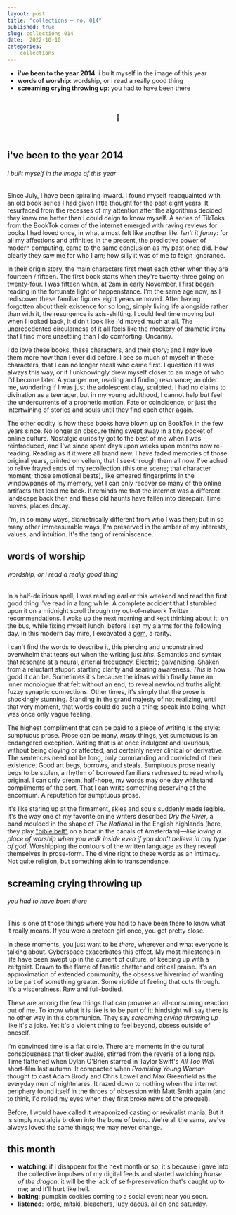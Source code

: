 ```yaml
---
layout: post
title: "collections — no. 014"
published: true
slug: collections-014
date:  2022-10-10
categories:
  - collections
---
```


- **i've been to the year 2014**: i built myself in the image of this year
- **words of worship**: wordship, or i read a really good thing
- **screaming crying throwing up**: you had to have been there

<br />

<h4 style="text-align:center">💌</h4>

<!--more-->

<br />

## i've been to the year 2014
###### i built myself in the image of this year
Since July, I have been spiraling inward. I found myself reacquainted with an old book series I had given little thought for the past eight years. It resurfaced from the recesses of my attention after the algorithms decided they knew me better than I could deign to know myself. A series of TikToks from the BookTok corner of the internet emerged with raving reviews for books I had loved once, in what almost felt like another life. *Isn't it funny*: for all my affections and affinities in the present, the predictive power of modern computing, came to the same conclusion as my past once did. How clearly they saw me for who I am; how silly it was of me to feign ignorance. 

In their origin story, the main characters first meet each other when they are fourteen / fifteen. The first book starts when they're twenty-three going on twenty-four. I was fifteen when, at 2am in early November, I first began reading in the fortunate light of happenstance. I'm the same age now, as I rediscover these familiar figures eight years removed. After having forgotten about their existence for so long, simply living life alongside rather than with it, the resurgence is axis-shifting.  I could feel time moving but when I looked back, it didn't look like I'd moved much at all. The unprecedented circularness of it all feels like the mockery of dramatic irony that I find more unsettling than I do comforting. Uncanny. 

I do love these books, these characters, and their story; and I may love them more now than I ever did before. I see so much of myself in these characters, that I can no longer recall who came first. I question if I was always this way, or if I unknowingly drew myself closer to an image of who I'd become later. A younger me, reading and finding resonance; an older me, wondering if I was just the adolescent clay, sculpted. I had no claims to divination as a teenager, but in my young adulthood, I cannot help but feel the undercurrents of a prophetic motion. Fate or coincidence, or just the intertwining of stories and souls until they find each other again.

The other oddity is how these books have blown up on BookTok in the few years since. No longer an obscure thing swept away in a tiny pocket of online culture. Nostalgic curiosity got to the best of me when I was reintroduced, and I've since spent days upon weeks upon months now re-reading. Reading as if it were all brand new. I have faded memories of those original years, printed on vellum, that I see-through them all now. I've ached to relive frayed ends of my recollection (this one scene; that character moment; those emotional beats), like smeared fingerprints in the windowpanes of my memory, yet I can only recover so many of the online artifacts that lead me back. It reminds me that the internet was a different landscape back then and these old haunts have fallen into disrepair. Time moves, places decay. 

I'm, in so many ways, diametrically different from who I was then; but in so many other immeasurable ways, I'm preserved in the amber of my interests, values, and intuition. It's the tang of reminiscence.


## words of worship
###### wordship, or i read a really good thing
In a half-delirious spell, I was reading earlier this weekend and read the first good thing I've read in a long while. A complete accident that I stumbled upon it on a midnight scroll through my out-of-network Twitter recommendations. I woke up the next morning and kept thinking about it: on the bus, while fixing myself lunch, before I set my alarms for the following day. In this modern day mire, I excavated a [gem](https://blog.kellyluo.me/2022-03/seasons-twenty-two), a rarity.

I can't find the words to describe it, this piercing and unconstrained overwhelm that tears out when the writing just *hits*. Semantics and syntax that resonate at a neural, arterial frequency. Electric; galvanizing. Shaken from a reluctant stupor: startling clarity and searing awareness. *This* is how good it can be. Sometimes it's because the ideas within finally tame an inner monologue that felt without an end; to reveal newfound truths alight fuzzy synaptic connections. Other times, it's simply that the prose is shockingly stunning. Standing in the grand majesty of not realizing, until that very moment, that words could do such a thing; speak into being, what was once only vague feeling. 

The highest compliment that can be paid to a piece of writing is the style: sumptuous prose. Prose can be many, *many* things, yet sumptuous is an endangered exception. Writing that is at once indulgent and luxurious, without being cloying or affected, and certainly never clinical or derivative. The sentences need not be long, only commanding and convicted of their existence. Good art begs, borrows, and steals. Sumptuous prose nearly begs to be stolen, a rhythm of borrowed familiars redressed to read wholly original. I can only dream, half-hope, my words may one day withstand compliments of the sort. That I can write something deserving of the encomium. A reputation for sumptuous prose.

It's like staring up at the firmament, skies and souls suddenly made legible. It's the way one of my favorite online writers described *Dry the River*, a band moulded in the shape of *The National* in the English highlands (here, they play ["bible belt"](https://youtu.be/xbsMVyLQ35I?t=1191) on a boat in the canals of Amsterdam)—*like loving a place of worship when you walk inside even if you don’t believe in any type of god*. Worshipping the contours of the written language as they reveal themselves in prose-form. The divine right to these words as an intimacy. Not quite religion, but something akin to transcendence.


## screaming crying throwing up
###### you had to have been there
This is one of those things where you had to have been there to know what it really means. If you were a preteen girl once, you get pretty close.

In these moments, you just want to be *there*, wherever and what everyone is talking about. Cyberspace exacerbates this effect. My most milestones in life have been swept up in the current of culture, of keeping up with a zeitgeist. Drawn to the flame of fanatic chatter and critical praise. It's an approximation of extended community, the obsessive hivemind of wanting to be part of something greater. Some riptide of feeling that cuts through. It's a visceralness. Raw and full-bodied. 

These are among the few things that can provoke an all-consuming reaction out of me. To know what it is like is to be part of it; hindsight will say there is no other way in this communion. They say *screaming crying throwing up* like it's a joke. Yet it's a violent thing to feel beyond, obsess outside of oneself.

I'm convinced time is a flat circle. There are moments in the cultural consciousness that flicker awake, stirred from the reverie of a long nap. Time flattened when Dylan O'Brien starred in Taylor Swift's *All Too Well* short-film last autumn. It compacted when *Promising Young Woman* thought to cast Adam Brody and Chris Lowell and Max Greenfield as the everyday men of nightmares. It razed down to nothing when the internet periphery found itself in the throes of obsession with Matt Smith again (and to think, I'd rolled my eyes when they first broke news of the prequel). 

Before, I would have called it weaponized casting or revivalist mania. But it is simply nostalgia broken into the bone of being. We're all the same, we've always loved the same things; we may never change.




## this month

- **watching**: if i disappear for the next month or so, it's because i gave into the collective impulses of my digital feeds and started watching *house of the dragon*. it will be the lack of self-preservation that's caught up to me; and it'll hurt like hell.
- **baking**: pumpkin cookies coming to a social event near you soon.
- **listened**: lorde, mitski, bleachers, lucy dacus. all on one saturday.